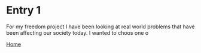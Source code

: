 # Entry 1

For my freedom project I have been looking at real world problems that have been affecting our society today. I wanted to choos one o

[Home](../README.md)

